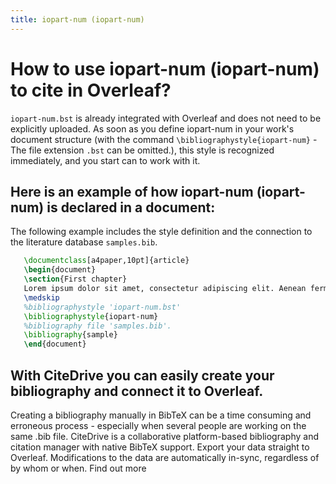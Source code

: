 ```yaml
---
title: iopart-num (iopart-num)
---
```


# How to use iopart-num (iopart-num) to cite in Overleaf? 
`iopart-num.bst` is already integrated with Overleaf and does not need to be explicitly uploaded. As soon as you define iopart-num in your work's document structure (with the command `\bibliographystyle{iopart-num}` - The file extension `.bst` can be omitted.), this style is recognized immediately, and you start can to work with it.

## Here is an example of how iopart-num (iopart-num) is declared in a document:
The following example includes the style definition and the connection to the literature database `samples.bib`.
```tex
   \documentclass[a4paper,10pt]{article}
   \begin{document}
   \section{First chapter}
   Lorem ipsum dolor sit amet, consectetur adipiscing elit. Aenean fermentum justo massa, ut maximus mauris sodales et. Aenean vel elit a erat rhoncus pharetra.
   \medskip
   %bibliographystyle 'iopart-num.bst'
   \bibliographystyle{iopart-num}
   %bibliography file 'samples.bib'.
   \bibliography{sample}
   \end{document}
```

## With CiteDrive you can easily create your bibliography and connect it to Overleaf. 
Creating a bibliography manually in BibTeX can be a time consuming and erroneous process - especially when several people are working on the same .bib file. CiteDrive is a collaborative platform-based bibliography and citation manager with native BibTeX support. Export your data straight to Overleaf. Modifications to the data are automatically in-sync, regardless of by whom or when. Find out more